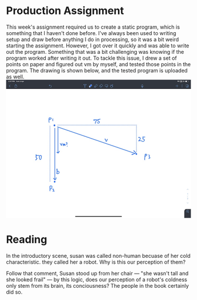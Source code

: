 # Production Assignment
This week's assignment required us to create a static program, which is something that I haven't done before. I've always been used to writing setup and draw before anything I do in processing, so it was a bit weird starting the assignment. However, I got over it quickly and was able to write out the program. Something that was a bit challenging was knowing if the program worked after writing it out. To tackle this issue, I drew a set of points on paper and figured out vm by myself, and tested those points in the program. The drawing is shown below, and the tested program is uploaded as well. 
![test](https://github.com/Nathan213/RobotaPsyche/blob/main/April5/test.jpg)

# Reading

In the introductory scene, susan was called non-human becuase of her cold characteristic. they called her a robot. Why is this our perception of them?

Follow that comment, Susan stood up from her chair — "she wasn't tall and she looked frail" — by this logic, does our perception of a robot's coldness only stem from its brain, its conciousness? The people in the book certainly did so.
